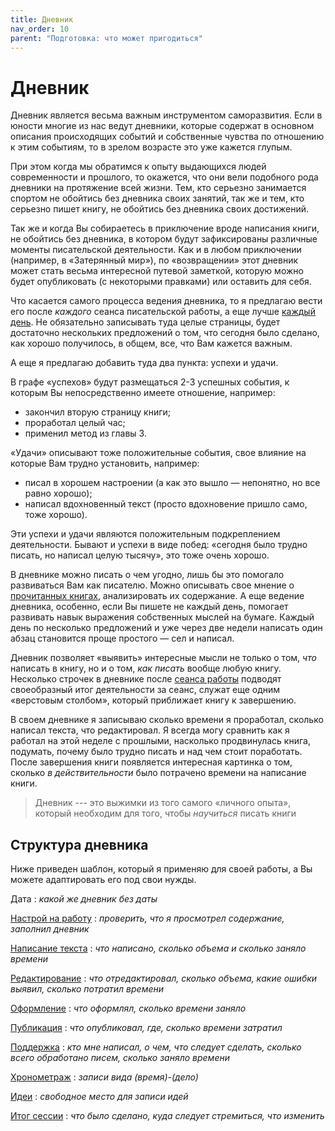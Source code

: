 ```yaml
---
title: Дневник
nav_order: 10
parent: "Подготовка: что может пригодиться"
---
```


# Дневник

Дневник является весьма важным инструментом саморазвития.  Если в
юности многие из нас ведут дневники, которые содержат в основном
описания происходящих событий и собственные чувства по отношению к
этим событиям, то в зрелом возрасте это уже кажется глупым.

При этом когда мы обратимся к опыту выдающихся людей современности и
прошлого, то окажется, что они вели подобного рода дневники на
протяжение всей жизни.  Тем, кто серьезно занимается спортом не
обойтись без дневника своих занятий, так же и тем, кто серьезно пишет
книгу, не обойтись без дневника своих достижений.

Так же и когда Вы собираетесь в приключение вроде написания книги, не
обойтись без дневника, в котором будут зафиксированы различные моменты
писательской деятельности.  Как и в любом приключении (например, в
«Затерянный мир»), по «возвращении» этот дневник может стать весьма
интересной путевой заметкой, которую можно будет опубликовать (с
некоторыми правками) или оставить для себя.

Что касается самого процесса ведения дневника, то я предлагаю вести
его после *каждого* сеанса писательской работы, а еще лучше [каждый
день](FIXME:).  Не обязательно записывать туда целые страницы, будет
достаточно нескольких предложений о том, что сегодня было сделано, как
хорошо получилось, в общем, все, что Вам кажется важным.

А еще я предлагаю добавить туда два пункта: успехи и удачи.

В графе «успехов» будут размещаться 2-3 успешных события, к которым Вы
непосредственно имеете отношение, например:
- закончил вторую страницу книги;
- проработал целый час;
- применил метод из главы 3.

«Удачи» описывают тоже положительные события, свое влияние на которые
Вам трудно установить, например:
- писал в хорошем настроении (а как это вышло — непонятно, но все
  равно хорошо);
- написал вдохновенный текст (просто вдохновение пришло само, тоже
  хорошо).

Эти успехи и удачи являются положительным подкреплением деятельности.
Бывают и успехи в виде побед: «сегодня было трудно писать, но написал
целую тысячу», это тоже очень хорошо.

В дневнике можно писать о чем угодно, лишь бы это помогало развиваться
Вам как писателю.  Можно описывать свое мнение о [прочитанных книгах](FIXME:),
анализировать их содержание.  А еще ведение дневника, особенно, если
Вы пишете не каждый день, помогает развивать навык выражения
собственных мыслей на бумаге.  Каждый день по несколько предложений и
уже через две недели написать один абзац становится проще простого —
сел и написал.

Дневник позволяет «выявить» интересные мысли не только о том, *что*
написать в книгу, но и о том, *как писать* вообще любую книгу.
Несколько строчек в дневнике после [сеанса работы](FIXME:writing-session.md) подводят
своеобразный итог деятельности за сеанс, служат еще одним «верстовым
столбом», который приближает книгу к завершению.

В своем дневнике я записываю сколько времени я проработал, сколько
написал текста, что редактировал.  Я всегда могу сравнить как я
работал на этой неделе с прошлыми, насколько продвинулась книга,
подумать, почему было трудно писать и над чем стоит поработать.  После
завершения книги появляется интересная картинка о том, сколько *в
действительности* было потрачено времени на написание книги.

> Дневник --- это выжимки из того самого «личного опыта», который
> необходим для того, чтобы *научиться* писать книги


## Структура дневника

Ниже приведен шаблон, который я применяю для своей работы, а Вы можете
адаптировать его под свои нужды.


Дата : *какой же дневник без даты*

[Настрой на работу](FIXME:) : *проверить, что я просмотрел содержание,
заполнил дневник*

[Написание текста](FIXME:) : *что написано, сколько объема и сколько заняло
времени*

[Редактирование](FIXME:) : *что отредактировал, сколько объема, какие ошибки
выявил, сколько потратил времени*

[Оформление](FIXME:) : *что оформлял, сколько времени заняло*

[Публикация](FIXME:) : *что опубликовал, где, сколько времени затратил*

[Поддержка](FIXME:) : *кто мне написал, о чем, что следует сделать, сколько
всего обработано писем, сколько заняло времени*

[Хронометраж](FIXME:) : *записи вида (время)-(дело)*

[Идеи](FIXME:) : *свободное место для записи идей*

[Итог сессии](FIXME:) : *что было сделано, куда следует стремиться, что изменить*
